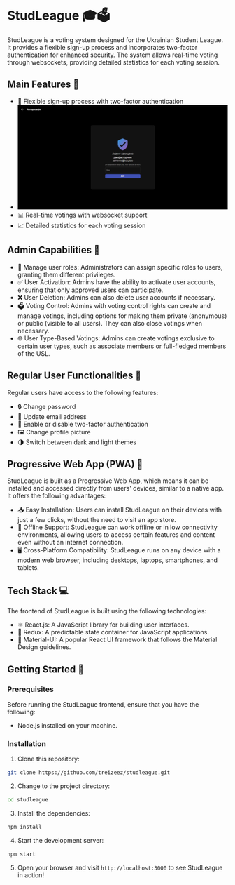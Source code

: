 # StudLeague 🎓🗳️

StudLeague is a voting system designed for the Ukrainian Student League. It provides a flexible sign-up process and incorporates two-factor authentication for enhanced security. The system allows real-time voting through websockets, providing detailed statistics for each voting session.

## Main Features 🚀

- 💪 Flexible sign-up process with two-factor authentication
- ![Alt text](/screenshots/2factor.jpg?raw=true "two-factor authentication")
- 📊 Real-time votings with websocket support
- 📈 Detailed statistics for each voting session

## Admin Capabilities 👑

- 👤 Manage user roles: Administrators can assign specific roles to users, granting them different privileges.
- ✅ User Activation: Admins have the ability to activate user accounts, ensuring that only approved users can participate.
- ❌ User Deletion: Admins can also delete user accounts if necessary.
- 🗳️ Voting Control: Admins with voting control rights can create and manage votings, including options for making them private (anonymous) or public (visible to all users). They can also close votings when necessary.
- 🌐 User Type-Based Votings: Admins can create votings exclusive to certain user types, such as associate members or full-fledged members of the USL.

## Regular User Functionalities 👤

Regular users have access to the following features:

- 🔒 Change password
- 📧 Update email address
- 🔐 Enable or disable two-factor authentication
- 🖼️ Change profile picture
- 🌗 Switch between dark and light themes

## Progressive Web App (PWA) 📱

StudLeague is built as a Progressive Web App, which means it can be installed and accessed directly from users' devices, similar to a native app. It offers the following advantages:

- 📥 Easy Installation: Users can install StudLeague on their devices with just a few clicks, without the need to visit an app store.
- 🔁 Offline Support: StudLeague can work offline or in low connectivity environments, allowing users to access certain features and content even without an internet connection.
- 🖥️ Cross-Platform Compatibility: StudLeague runs on any device with a modern web browser, including desktops, laptops, smartphones, and tablets.

## Tech Stack 💻

The frontend of StudLeague is built using the following technologies:

- ⚛️ React.js: A JavaScript library for building user interfaces.
- 🔄 Redux: A predictable state container for JavaScript applications.
- 🎨 Material-UI: A popular React UI framework that follows the Material Design guidelines.

## Getting Started 🚀

### Prerequisites

Before running the StudLeague frontend, ensure that you have the following:

- Node.js installed on your machine.

### Installation

1. Clone this repository:
```bash
git clone https://github.com/treizeez/studleague.git
```
2. Change to the project directory:
```bash
cd studleague
```
3. Install the dependencies:
```bash
npm install
```
4. Start the development server:
```bash
npm start
```
5. Open your browser and visit `http://localhost:3000` to see StudLeague in action!
